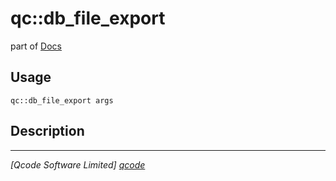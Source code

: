 qc::db_file_export
==================

part of [Docs](.)

Usage
-----
`qc::db_file_export args`

Description
-----------


----------------------------------
*[Qcode Software Limited] [qcode]*

[qcode]: www.qcode.co.uk "Qcode Software"